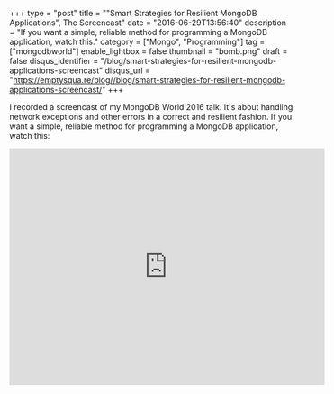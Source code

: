 +++
type = "post"
title = "\"Smart Strategies for Resilient MongoDB Applications\", The Screencast"
date = "2016-06-29T13:56:40"
description = "If you want a simple, reliable method for programming a MongoDB application, watch this."
category = ["Mongo", "Programming"]
tag = ["mongodbworld"]
enable_lightbox = false
thumbnail = "bomb.png"
draft = false
disqus_identifier = "/blog/smart-strategies-for-resilient-mongodb-applications-screencast"
disqus_url = "https://emptysqua.re/blog//blog/smart-strategies-for-resilient-mongodb-applications-screencast/"
+++

<p>I recorded a screencast of my MongoDB World 2016 talk. It's about handling network exceptions and other errors in a correct and resilient fashion. If you want a simple, reliable method for programming a MongoDB application, watch this:</p>
<iframe width="560" height="420" src="https://www.youtube.com/embed/QKpwx6bQnIM?rel=0" frameborder="0" allowfullscreen></iframe>
